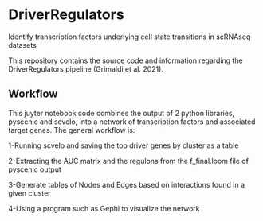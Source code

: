 # DriverRegulators
Identify transcription factors underlying cell state transitions in scRNAseq datasets

This repository contains the source code and information regarding the DriverRegulators pipeline (Grimaldi et al. 2021).

## Workflow

This juyter notebook code combines the output of 2 python libraries, pyscenic and scvelo, into a network of transcription factors and associated target genes.
The general workflow is:

1-Running scvelo and saving the top driver genes by cluster as a table

2-Extracting the AUC matrix and the regulons from the f_final.loom file of pyscenic output

3-Generate tables of Nodes and Edges based on interactions found in a given cluster

4-Using a program such as Gephi to visualize the network

